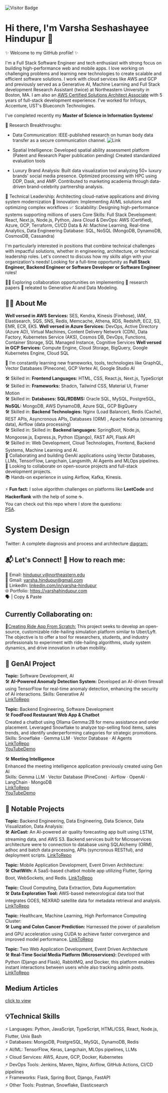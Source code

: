 ![Visitor Badge](https://visitor-badge.laobi.icu/badge?page_id=varshahindupur09.varshahindupur09)


# Hi there, I'm Varsha Seshashayee Hindupur 👋

✨ Welcome to my GitHub profile! ✨ 

I'm a Full Stack Software Engineer and tech enthusiast with strong focus on building high-performance web and mobile apps. I love working on challenging problems and learning new technologies to create scalable and efficient software solutions. I work with cloud services like AWS and GCP and previously served as a Generative AI, Machine Learning and Full Stack development Research Assistant (twice) at Northeastern University in Boston, MA. I am also an [AWS Certified Solutions Architect Associate](https://www.credly.com/earner/earned/badge/3979dbe7-7139-4b0e-aa31-6f75cc5c68f9) with 5 years of full-stack development experience. I've worked for Infosys, Accenture, UST's Blueconch Technologies.

I've completed recently my <strong>Master of Science in Information Systems</strong>! 

🔬 Research Breakthroughs:
* Data Communication:
IEEE-published research on human body data transfer as a secure communication channel. ![Link](https://ieeexplore.ieee.org/document/7562747/)

* Spatial Intelligence:
Developed spatial ability assessment platform (Patent and Research Paper publication pending)
Created standardized evaluation tools

* Luxury Brand Analysis:
Built data visualization tool analyzing 50+ luxury brands' social media presence.
Optimized processing with HPC using DDP, Dask, and AMP.
Contributed to marketing academia through data-driven brand-celebrity partnership analysis.

🔧 Technical Leadership: Architecting cloud-native applications and driving system modernization
🚀 Innovation: Implementing AI/ML solutions and optimizing complex workflows
📈 Scalability: Designing high-performance systems supporting millions of users
Core Skills:
Full Stack Development: React, Next.js, Node.js, Python, Java
Cloud & DevOps: AWS (Certified), Azure, GCP, Terraform, CI/CD
Data & AI: Machine Learning, Real-time Analytics, Data Engineering
Database: SQL, NoSQL (MongoDB, DynamoDB, CosmosDB, Cassandra)

I'm particularly interested in positions that combine technical challenges with impactful solutions, whether in engineering, architecture, or technical leadership roles. Let's connect to discuss how my skills align with your organization's needs! Looking for a full-time opportunity as <strong>Full Stack Engineer, Backend Engineer or Software Developer or Software Engineer</strong> roles!

🤝🏼 Exploring collaboration opportunities on implementing 📣 research papers 📣 releated to Generative AI and Data Modeling.


<!-- [Resume!](https://drive.google.com/file/d/1Ilo4Zr_vADu9Ut2ojNREOSnDD6Wgb_G6/view?usp=sharing) -->

## 👩‍💻 About Me

<strong> Well versed in AWS Services:</strong> SES, Kendra, Kinesis (Firehose), IAM, Elastisearch, SQS, SNS, Redis, Memcache, Athena, RDS, Redshift, EC2, S3, EMR, ECR, EKS.
<strong> Well versed in Azure Services:</strong> DevOps, Active Directory (Azure AD), Virtual Machines, Content Delivery Network (CDN), Data Factory, Kubernetes Service (AKS), Cosmos DB, DevOps, Functions, Container Storage, SQL Managed Instance, Cognitive Services
<strong> Well versed in GCP Services:</strong> Compute Engine, Cloud Storage,  BigQuery, Google Kubernetes Engine, Cloud SQL

🌱 I’m constantly learning new frameworks, tools, technologies like GraphQL, Vector Databases (Pinecone), GCP Vertex AI, Google Studio AI  <br />

🛠️ Skilled in: <strong>Frontend Languages:</strong> HTML, CSS, React.js, Next.js, TypeScript  <br />
🛠️ Skilled in: <strong>Frameworks:</strong> Shadcn, Tailwind CSS, Material UI, Framer Motion  <br />
🛠️ Skilled in:  <strong>Databases: SQL/RDBMS:</strong> Oracle SQL, MySQL, PostgreSQL, <strong> NoSQL:</strong> MongoDB, AWS DynamoDB, Azure SQL, GCP BigQuery   <br />
🛠️ Skilled in:  <strong>Backend Technologies:</strong> Nginx (Load Balancer), Redis (Cache), REST APIs, Asyncronous APIs, Databases (ORM) , Apache Kafka (streaming data), Airflow (data processing) <br />
🛠️ Skilled in: Skilled in: <strong>Backend languages:</strong> SpringBoot, Node.js, Mongoose.js, Express.js, Python (Django), FAST API, Flask API <br />
🛠️ Skilled in: Web Development, Cloud Technologies, Frontend, Backend Systems, Machine Learning and AI. <br />
👯 Collaborating and building GenAI applications using Vector Databases, LLMs, TensorFlow, Langchain, Langsmith, AI Agents and MLOps pipelines. <br />
💬 Looking to collaborate on open-source projects and full-stack development projects. <br />
📚 Hands-on experience in using Airflow, Kafka, Kinesis. <br />

⚡ **Fun fact:** I solve algorithm challenges on platforms like **LeetCode** and **HackerRank** with the help of some ☕. <br />
  You can check out this repo where I store the questions: <br />
  [PSA](https://github.com/varshahindupur09/Program-Structures-And-Algorithms).

# System Design 
Twitter: A complete diagnosis and process and architecture [diagram:](https://github.com/varshahindupur09/system_design/blob/main/TwitterSystemDesign.md)

## 📬 Let's Connect! 📧 How to reach me:
📧 Email: hindupur.v@northeastern.edu<br />
🔗 Gmail: varsha.hindupur@gmail.com<br />
📢 LinkedIn: [linkedin.com/in/varsha-hindupur](https://www.linkedin.com/in/varsha-hindupur/)<br />
🌐 Portfolio: https://varshahindupur.com<br />
🗣️ | Copy & Paste

## Currently Collaborating on:
💬[Creating Ride App From Scratch:](https://github.com/varshahindupur09/uber-ride-api) This project seeks to develop an open-source, customizable ride-hailing simulation platform similar to Uber/Lyft. The objective is to offer a tool for researchers, students, and industry professionals to experiment with ride-hailing algorithms, study system dynamics, and drive innovation in urban mobility.

## 📂 GenAI Project

<strong>Topic:</strong> Software Development, AI<br />
🛠️ <strong>AI-Powered Anomaly Detection System:</strong> Developed an AI-driven firewall using TensorFlow for real-time anomaly detection, enhancing the security of AI interactions.
Skills: Generative AI <br />
[LinkToRepo](https://github.com/varshahindupur09/anomali-detection-gen-ai.git)<br />

<strong>Topic:</strong> Backend Engineering, Software Development<br />
🛠️ <strong>FoodFood Restaurant Web App & Chatbot</strong><br />
Created a chatbot using Ollama Gemma:2B for menu assistance and order placement. Leveraged Snowflake to analyze top-selling food items, sales trends, and identify underperforming categories for strategic promotions.<br />
Skills: Snowflake · Gemma LLM · Vector Database · AI Agents<br />
[LinkToRepo](https://github.com/varshahindupur09/AI-Chatbot-Prompt-Engineering-with-NLP)<br />
[YouTubeDemo](https://youtu.be/hNW7EwDtSws)<br />

🛠️ <strong>Meeting Intelligence</strong><br />
Enhanced the meeting intelligence application previously created using Gen AI<br />
Skills: Gemma LLM · Vector Database (PineCone) · Airflow · OpenAI · LangChain · MongoDB  <br />
[LinkToRepo](https://github.com/varshahindupur09/MeetingIntelligencePromptEngineering)<br />
[YouTubeDemo](https://youtu.be/VaEv3H-WppY)<br />

## 📂 Notable Projects

<strong>Topic:</strong> Backend Engineering, Data Engineering, Data Science, Data Visualization, Data Analysis:<br />
🛠️ <strong>AirCast:</strong> An AI-powered air quality forecasting app built using LSTM, streaming data, and AWS S3. Backend services built for Microservices architecture were to connection to database using SQLAlchemy (ORM), adhoc and batch data processing, APIs (syncronous RESTful), and deployment scripts. [LinkToRepo](https://github.com/varshahindupur09/AirCast-Predicting-Air-Quality-Using-Machine-Learning.git) <br />


<strong>Topic:</strong> Mobile Application Development, Event Driven Architecture:<br />
🛠️ <strong>ChatWith:</strong> A SaaS-based chatbot mobile app utilizing Flutter, Spring Boot, WebSockets, and Redis. [LinkToRepo](https://github.com/varshahindupur09/chatapp_for_communication.git) <br />

<strong>Topic:</strong> Cloud Computing, Data Extraction, Data Augumentation:<br />
🛠️ <strong>Data Exploration Tool:</strong> AWS-based meteorological data tool that integrates GOES, NEXRAD satellite data for metadata retrieval and analysis. [LinkToRepo](https://github.com/varshahindupur09/Weather-Explorer-Interactive-Weather-Data-Visualization.git)<br />

<strong>Topic:</strong> Healthcare, Machine Learning, High Performance Computing Cluster:<br />
🛠️ <strong>Lung and Colon Cancer Prediction:</strong> Harnessed the power of parallelism and GPU acceleration using CUDA to achieve faster convergence and improved model performance. [LinkToRepo](https://github.com/varshahindupur09/Cancer-Detection-with-High-Performance-Computing-HPC.git)<br />

<strong>Topic:</strong> Two Web Application Development, Event Driven Architecture<br />
🛠️ <strong>Real-Time Social Media Platform (Microservices):</strong> Developed with Python (Django and Flask), RabbitMQ, and Docker, this platform enables instant interactions between users while also tracking admin posts. [LinkToRepo](https://github.com/varshahindupur09/Real_Time_Event_Driven_Communication.git)<br />

## Medium Articles
[click to view](https://medium.com/@varsha.hindupur)

## 💡Technical Skills
⚡ Languages: Python, JavaScript, TypeScript, HTML/CSS, React, Node.js, Flutter, Unix Bash <br />
⚡ Databases: MongoDB, PostgreSQL, MySQL, DynamoDB, Redis <br />
⚡ AI/ML: TensorFlow, Keras, Langchain, MLOps pipelines, LLMs <br />
⚡ Cloud Services: AWS, Azure, GCP, Docker, Kubernetes <br />
⚡ DevOps Tools: Jenkins, Maven, Nginx, Airflow, GitHub Actions, CI/CD pipelines <br />
⚡ Frameworks: Flask, Spring Boot, Django, FastAPI <br />
⚡ Other Tools: Postman, Snowflake, Elasticsearch <br />
